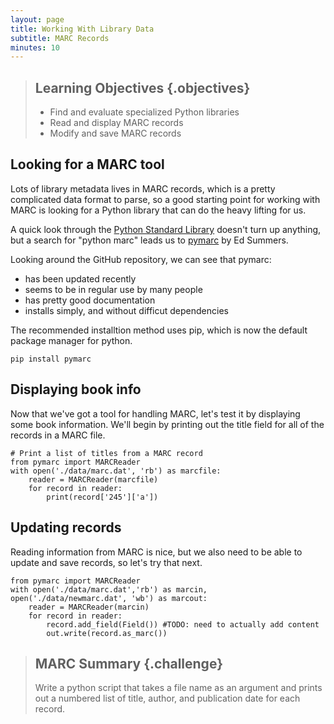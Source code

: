 ```yaml
---
layout: page
title: Working With Library Data
subtitle: MARC Records
minutes: 10
---
```

> ## Learning Objectives {.objectives}
>
> * Find and evaluate specialized Python libraries
> * Read and display MARC records
> * Modify and save MARC records

## Looking for a MARC tool

Lots of library metadata lives in MARC records, which is a pretty
complicated data format to parse, so a good starting point for working
with MARC is looking for a Python library that can do the heavy
lifting for us.

A quick look through the <a
href="https://docs.python.org/2/library/index.html">Python Standard
Library</a> doesn't turn up anything, but a search for "python marc"
leads us to <a href="https://github.com/edsu/pymarc">pymarc</a> by Ed
Summers.

Looking around the GitHub repository, we can see that pymarc:
* has been updated recently
* seems to be in regular use by many people
* has pretty good documentation
* installs simply, and without difficut dependencies

The recommended installtion method uses pip, which is now the default
package manager for python.

~~~{.bash}
pip install pymarc
~~~

## Displaying book info

Now that we've got a tool for handling MARC, let's test it by
displaying some book information. We'll begin by printing out the
title field for all of the records in a MARC file.


~~~{.python}
# Print a list of titles from a MARC record
from pymarc import MARCReader
with open('./data/marc.dat', 'rb') as marcfile:
    reader = MARCReader(marcfile)
    for record in reader:
        print(record['245']['a'])
~~~


## Updating  records

Reading information from MARC is nice, but we also need to be able to
update and save records, so let's try that next.

~~~{.python}
from pymarc import MARCReader
with open('./data/marc.dat','rb') as marcin, open('./data/newmarc.dat', 'wb') as marcout:
    reader = MARCReader(marcin)
	for record in reader:
        record.add_field(Field()) #TODO: need to actually add content
	    out.write(record.as_marc())
~~~


> ## MARC Summary {.challenge}
>
> Write a python script that takes a file name as an argument and
> prints out a numbered list of title, author, and publication date
> for each record.


